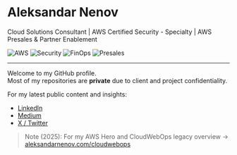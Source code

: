 # Aleksandar Nenov

Cloud Solutions Consultant | AWS Certified Security - Specialty | AWS Presales & Partner Enablement  

![AWS](https://img.shields.io/badge/AWS-Cloud-orange?logo=amazon-aws&logoColor=white)
![Security](https://img.shields.io/badge/Security-Specialty-blue?logo=shield&logoColor=white)
![FinOps](https://img.shields.io/badge/FinOps-Cost%20Optimization-brightgreen)
![Presales](https://img.shields.io/badge/Presales-Enablement-lightgrey)

---

Welcome to my GitHub profile.  
Most of my repositories are **private** due to client and project confidentiality.  

For my latest public content and insights:  
- [LinkedIn](https://www.linkedin.com/in/aleksandarnenov/)  
- [Medium](https://medium.com/aleksandar-nenov-aws-posts)  
- [X / Twitter](https://x.com/aleksandarnenov)

> Note (2025): For my AWS Hero and CloudWebOps legacy overview → [aleksandarnenov.com/cloudwebops](https://aleksandarnenov.com/cloudwebops)
